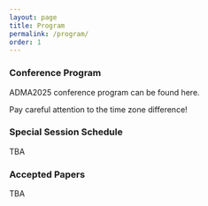 ```yaml
---
layout: page
title: Program
permalink: /program/
order: 1
---
```

### **Conference Program**
ADMA2025 conference program can be found here.

<!-- **PSTDA2023 Special Session is TBD.** -->

Pay careful  attention to the time zone difference!

### **Special Session Schedule**
TBA
<!-- **Date: Saturday 15 October 2022 (UTC+11, AEDT, Australia)** -->

<!-- | <div style="width:150px"> Time Slot </div>    | <div style="width:180px">  Activity </div>   |  Speaker   |
|-------------------|--------------------|--------------| -->
<!-- | 05:00pm ~ 05:05pm |       Opening      |              |
| 05:05pm ~ 06:00pm |   [Keynote Speech](https://xuyun-zhang.github.io/pstda2022/invited-speaker/) | Prof. Tianqing Zhu |
| 06:00pm ~  07:00pm |      Session I     |              |
|                   |  Paper#151 (15 minutes)  | Xinna Wang, et al. |
|                   |   Paper#183 (15 mintues) | Ying Guo, et al. |
|                   |   Paper#358 (15 minutes) | Carson K. Leung, et al. |
|                   |   Paper#366 (15 minutes) | Jiachun Tao, et al. |
| 07:00pm ~  08:00pm |     Session II     |              |
|                   |   Paper#369 (15 minutes) | Attiq Ur-Rehman, et al. |
|                   |   Paper#385 (15 minutes)  | Maryam Shahabikargar, et al. |
|                   |   Paper#466 (15 mintues) | Wenpeng Lu |
|                   |   Paper#482 (15 mintues)  | Ambreen A. Hanif, et al. |
|  08:00pm ~  08:05pm |       Closing      |              | -->



### **Accepted Papers**

TBA
<!-- We have received 22 submissions across the world this year and 8 papers have been accepted for oral presentation with the acceptance rate around 36%.

- #151 "Federated Deep Recommendation System Based on Multi-View Feature Embedding", Wang, Xinna; Meng, Shunmei; Chen, Yanran; Li, Qianmu; Yuan, Rui; Liu, Qiyan
- #183 "Range-free and Level-based Localization with Malicious Node Identification in Underwater Sensor Networks", Guo, Ying; Ping, Ji; Xu, Jingxiang; Liu, Peng
- #358 "Generating privacy preserving synthetic medical data", Faisal, Fahim; Leung, Carson K.; Mohammed, Noman; Wang, Yang
- #366 "A novel real-time trajectory compression method for privacy protection", Tao, Jiachun; Chen, Liang; Fang, Junhua

- #369 "Fuzzy-Based Operational Resilience Modelling", Ur-Rehman, Attiq; Kamruzzaman, Joarder; Gondal, Iqbal; Jolfaei, Alireza
- #385 "Domain Knowledge Enhanced Text Mining for Identifying Mental Disorder Patterns", Shahabikargar, Maryam; Beheshti, Amin; Khatami, Amin; Nguyen, Ricky; Zhang, Xuyun; Alinejad-Rokny, Hamid
- #466 "A Systematical Evaluation for Next Basket Recommender Systems", Shao, Zhufeng; Wang, Shoujin; Zhang, Qian; Lu, Wenpeng; Li, Zhao; Peng, Xueping
- #482 "Evidence Based Pipeline for Explaining Artificial Intelligence Algorithms with Interactions", Hanif, Ambreen A; Beheshti, Amin; Benatallah, Boualem; Zhang, Xuyun; Wood, Steven -->
